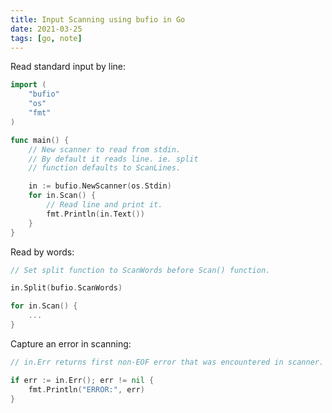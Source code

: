 ```yaml
---
title: Input Scanning using bufio in Go
date: 2021-03-25
tags: [go, note]
---
```


Read standard input by line:

```go
import (
    "bufio"
    "os"
    "fmt"
)

func main() {
    // New scanner to read from stdin.
    // By default it reads line. ie. split
    // function defaults to ScanLines.

    in := bufio.NewScanner(os.Stdin)
    for in.Scan() {
        // Read line and print it.
        fmt.Println(in.Text())
    }
}
```

Read by words:

```go
// Set split function to ScanWords before Scan() function.

in.Split(bufio.ScanWords)

for in.Scan() {
    ...
}
```

Capture an error in scanning:

```go
// in.Err returns first non-EOF error that was encountered in scanner.

if err := in.Err(); err != nil {
    fmt.Println("ERROR:", err)
}
```
